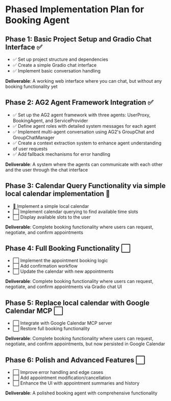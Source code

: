 # Phased Implementation Plan for Booking Agent

## Phase 1: Basic Project Setup and Gradio Chat Interface ✅

- ✅ Set up project structure and dependencies
- ✅ Create a simple Gradio chat interface
- ✅ Implement basic conversation handling

**Deliverable**: A working web interface where you can chat, but without any booking functionality yet

## Phase 2: AG2 Agent Framework Integration ✅

- ✅ Set up the AG2 agent framework with three agents: UserProxy, BookingAgent, and ServiceProvider
- ✅ Define agent roles with detailed system messages for each agent
- ✅ Implement multi-agent conversation using AG2's GroupChat and GroupChatManager
- ✅ Create a context extraction system to enhance agent understanding of user requests
- ✅ Add fallback mechanisms for error handling

**Deliverable**: A system where the agents can communicate with each other and the user through the chat interface

## Phase 3: Calendar Query Functionality via simple local calendar implementation 🚧

- 🚧 Implement a simple local calendar
- ⬜ Implement calendar querying to find available time slots
- ⬜ Display available slots to the user

**Deliverable**: Complete booking functionality where users can request, negotiate, and confirm appointments

## Phase 4: Full Booking Functionality ⬜

- ⬜ Implement the appointment booking logic
- ⬜ Add confirmation workflow
- ⬜ Update the calendar with new appointments

**Deliverable**: Complete booking functionality where users can request, negotiate, and confirm appointments via Gradio chat UI

## Phase 5: Replace local calendar with Google Calendar MCP ⬜

- ⬜ Integrate with Google Calendar MCP server
- ⬜ Restore full booking functionality

**Deliverable**: Complete booking functionality where users can request, negotiate, and confirm appointments, but now persisted in Google Calendar

## Phase 6: Polish and Advanced Features ⬜

- ⬜ Improve error handling and edge cases
- ⬜ Add appointment modification/cancellation
- ⬜ Enhance the UI with appointment summaries and history

**Deliverable**: A polished booking agent with comprehensive functionality
